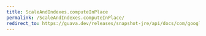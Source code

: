 ```yaml
---
title: ScaleAndIndexes.computeInPlace
permalink: /ScaleAndIndexes.computeInPlace/
redirect_to: https://guava.dev/releases/snapshot-jre/api/docs/com/google/common/math/Quantiles.ScaleAndIndexes.html#computeInPlace-double...-
---
```

